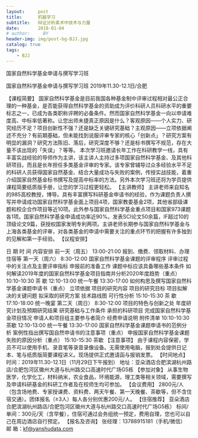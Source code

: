 ```yaml
---
layout:     post
title:      机器学习
subtitle:   辩证分析柔术中技术与力量
date:       2018-01-04
# author:     BY
header-img: img/post-bg-BJJ.jpg
catalog: true
tags:
    - BJJ
---
```


国家自然科学基金申请与撰写学习班

国家自然科学基金申请与撰写学习班
2019年11.30-12.1日/合肥

【课程简要】
国家自然科学基金是目前我国各种基金制中评审过程相对最公正合理的一种基金，是否能获得自然科学基金的资助成为评价科研人员科研水平的重要标志之一，已成为各类职称评聘的必备条件。然而国家自然科学基金一向以申请难度高、中标率低著称。让您出师未捷真正原因是什么？客观原因——个人实力、研究经历不足？项目创新性不强？还是缺乏关键研究基础？主观原因——立项依据阐述不充分？有前期基础，但未能找到说服评审专家的核心「创新点」？研究方案有明显的漏洞？研究方法陈旧、落后，研究深度不够？还是标书撰写不规范，存在大量不该出现的「失误」？等等。
本次学习班邀请长年工作在科研教学一线，具有丰富实战经验的导师作为主讲，该主讲人主持过多项国家自然科学基金、及其他科研项目。而且是长年担任多类基金评审的专家。该专家曾辅导过众多经验水平不足的科研人员获得国家自然基金、结合大量成功与失败的案例，传授实战技能，着重介绍国家自然基金标书撰写及提高中标率的方法。另外本次学习班还将为学员提供课程简要纸质版手册，让您的学习过程更轻松。
【主讲教师】
主讲老师来自知名的985高校教授，博导。具有丰富撰写科研基金申请书的经验，作为课题负责人撰写并申请成功国家自然科学基金面上项目4项，国家教委基金2项，其他省部级课题和校企合作项目等近10项。此外参与国家自然科学基金重点项目和国家973课题各1项。国家自然科学基金申请成功率近90%。发表SCI论文50余篇，IF超过10的顶级论文9篇，获授权国家发明专利两项。主讲老师长期参与国家自然科学基金与上海各类基金的评审，对各类基金的申请中需要关注的重点环节的把握有许多独到的见解和第一手经验。
【议程安排】


日 期
时 间
内容安排
前一天（周五）
13:00-21:00
报到、缴费、领取材料、办理住宿等
第一天（周六）
8:30-12:00
国家自然科学基金课题的评审程序
评审过程中的关注点及主要评审指标
申报前的准备工作
课题中标应该具备哪些基本条件
如何解读2019年度的国家自然科学基金项目指南并分析2020年度趋势（重点）
10:10-10:30
茶 歇
12:10-13:00
统一午餐
13:30-17:00
如何构思及撰写国家自然科学基金课题申请书（重点）
立项依据
项目的研究内容
项目的研究目标
项目拟解决的关键问题
拟采取的研究方案
技术路线图
可行性分析
15:10-15:30
茶 歇
17:10-18:00
统一晚宴
第二天（周日）
8:30-12:00
项目的特色与创新之处
年度研究计划及预期研究结果
研究基础与工作条件
承担的科研项目
完成国家自然科学基金项目情况
申请人和项目组主要参与者简介
经费申请说明
附件清单
10:10-10:30
茶歇
12:10-13:00
统一午餐
13:30-17:00
国家自然科学基金课题申请书的范例分析
案例性指出撰写国自然申请书的注意事项（重点）
申报国家自然科学基金课题失败的原因分析（重点）
15:10-15:30
茶歇
【注意事项】
由于课程内容保密，学员不可以使用手机、录音笔等录音录像设备。无需使用电脑，报到处会提供日记本、笔与纸质版简要课程讲义。现场提供正式邀请函与报销发票。
【时间地点】
时间：2019年11.30-12.1日（11月29日下午报到）
地址：亚朵酒店合肥滨湖杭州路店/合肥包河区徽州大道与杭州路交口高速时代广场G5栋
【参加对象】
从事生物医学，化学化工，材料纳米，农业食品，环境能源，理工类等相关领域，需要撰写及申请科研基金的科研工作者及在校师生均可参加。
【会议费用】
2800元/人（包含场地费、专家授课费、资料费、两天午餐、第一天晚餐、茶歇等，但不含住宿交通）。团体报名（≥3人）每人各分别优惠200元/人。
【住宿推荐】
亚朵酒店合肥滨湖杭州路店/合肥包河区徽州大道与杭州路交口高速时代广场G5栋）
标间/单间：300元/天（含早餐），住宿可通过会务组统一预定，费用自理，您也可以自己在周边酒店自行预定。
【报名及咨询】
张经理：13788915181（手机/微信） 邮 箱：kf@yanshudata.com
